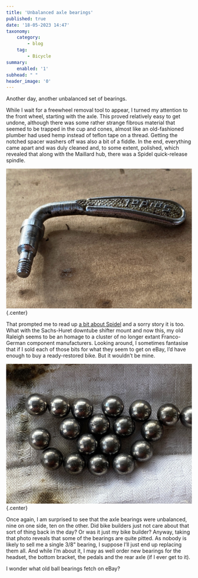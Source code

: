 ```yaml
---
title: 'Unbalanced axle bearings'
published: true
date: '18-05-2023 14:47'
taxonomy:
    category:
        - blog
    tag:
        - Bicycle
summary:
    enabled: '1'
subhead: " "
header_image: '0'
---
```


Another day, another unbalanced set of bearings.

While I wait for a freewheel removal tool to appear, I turned my attention to the front wheel, starting with the axle. This proved relatively easy to get undone, although there was some rather strange fibrous material that seemed to be trapped in the cup and cones, almost like an old-fashioned plumber had used hemp instead of teflon tape on a thread. Getting the notched spacer washers off was also a bit of a fiddle. In the end, everything came apart and was duly cleaned and, to some extent, polished, which revealed that along with the Maillard hub, there was a Spidel quick-release spindle.

![Quick release handle, showing the eccentric thread placement that works like a cam to tighten the spindle](quick-release.jpeg){.center}

That prompted me to read up [a bit about Spidel](https://thevelocollective.com/the-short-history-of-spidel/) and a sorry story it is too. What with the Sachs-Huret downtube shifter mount and now this, my old Raleigh seems to be an homage to a cluster of no longer extant Franco-German component manufacturers. Looking around, I sometimes fantasise that if I sold each of those bits for what they seem to get on eBay, I’d have enough to buy a ready-restored bike. But it wouldn’t be mine.

![Nineteen ball bearings on a dirty piece of cotton rag](front-axle-bearings.jpeg){.center}

Once again, I am surprised to see that the axle bearings were unbalanced, nine on one side, ten on the other. Did bike builders just not care about that sort of thing back in the day? Or was it just my bike builder? Anyway, taking that photo reveals that some of the bearings are quite pitted. As nobody is likely to sell me a single 3/8" bearing, I suppose I’ll just end up replacing them all. And while I’m about it, I may as well order new bearings for the headset, the bottom bracket, the pedals and the rear axle (if I ever get to it).

I wonder what old ball bearings fetch on eBay?

